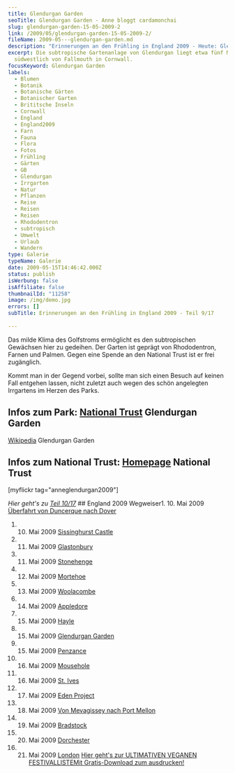 ```yaml
---
title: Glendurgan Garden
seoTitle: Glendurgan Garden - Anne bloggt cardamonchai
slug: glendurgan-garden-15-05-2009-2
link: /2009/05/glendurgan-garden-15-05-2009-2/
fileName: 2009-05---glendurgan-garden.md
description: "Erinnerungen an den Frühling in England 2009 - Heute: Glendurgan Garden"
excerpt: Die subtropische Gartenanlage von Glendurgan liegt etwa fünf Meilen
  südwestlich von Fallmouth in Cornwall.
focusKeyword: Glendurgan Garden
labels:
  - Blumen
  - Botanik
  - Botanische Gärten
  - Botanischer Garten
  - Brititsche Inseln
  - Cornwall
  - England
  - England2009
  - Farn
  - Fauna
  - Flora
  - Fotos
  - Frühling
  - Gärten
  - GB
  - Glendurgan
  - Irrgarten
  - Natur
  - Pflanzen
  - Reise
  - Reisen
  - Reisen
  - Rhododentron
  - subtropisch
  - Umwelt
  - Urlaub
  - Wandern
type: Galerie
typeName: Galerie
date: 2009-05-15T14:46:42.000Z
status: publish
isWerbung: false
isAffiliate: false
thumbnailId: "11258"
image: /img/demo.jpg
errors: []
subTitle: Erinnerungen an den Frühling in England 2009 - Teil 9/17
  
---
```


Das milde Klima des Golfstroms ermöglicht es den subtropischen Gewächsen hier zu
gedeihen. Der Garten ist geprägt von Rhododentron, Farnen und Palmen. Gegen eine
Spende an den National Trust ist er frei zugänglich.

Kommt man in der Gegend vorbei, sollte man sich einen Besuch auf keinen Fall
entgehen lassen, nicht zuletzt auch wegen des schön angelegten Irrgartens im
Herzen des Parks.

## Infos zum Park: [National Trust](http://www.nationaltrust.org.uk/main/w-glendurgangarden) Glendurgan Garden

[Wikipedia](http://de.wikipedia.org/wiki/Glendurgan_Garden) Glendurgan Garden

## Infos zum National Trust: [Homepage](http://www.nationaltrust.org.uk/main/) National Trust

[myflickr tag="anneglendurgan2009"]

_Hier geht's zu_ [_Teil 10/17_](/2009/05/penzance-cornwall-15-05-2009/) ##
England 2009 Wegweiser1. 10. Mai 2009
[Überfahrt von Duncerque nach Dover](/2009/05/uberfahrt-von-duncerque-nach-dover-10-05-2009/)

1.  10. Mai 2009 [Sissinghurst Castle](/2009/05/sissinghurst-castle/)
1.  11. Mai 2009 [Glastonbury](/2009/05/glastonbury-11-05-2009/)
1.  11. Mai 2009 [Stonehenge](/2009/05/stonehenge-11-05-2009/)
1.  12. Mai 2009 [Mortehoe](/2009/05/mortehoe-cornwall-12-05-2009/)
1.  13. Mai 2009 [Woolacombe](/2009/05/woolacombe-cornwall-13-05-2009/)
1.  14. Mai 2009 [Appledore](/2009/05/appledore-cornwall-14-05-2009/)
1.  15. Mai 2009 [Hayle](/2009/05/hayle-cornwall-14-15-05-2009/)
1.  15. Mai 2009 [Glendurgan Garden](/2009/05/glendurgan-garden-15-05-2009-2/)
1.  15. Mai 2009 [Penzance](/2009/05/penzance-cornwall-15-05-2009/)
1.  16. Mai 2009 [Mousehole](/2009/05/mousehole-cornwall-16-05-2009/)
1.  16. Mai 2009 [St. Ives](/2009/05/st-ives-cornwall-16-05-2009/)
1.  17. Mai 2009 [Eden Project](/2009/05/eden-project/)
1.  18. Mai 2009
        [Von Mevagissey nach Port Mellon](/2009/05/von-mevagissey-nach-port-mellon-18-05-2009/)
1.  19. Mai 2009 [Bradstock](/2009/05/bradstock-19-05-2009/)
1.  20. Mai 2009 [Dorchester](/2009/05/dorchester/)
1.  21. Mai 2009 [London](/2009/05/london-21-05-2009/)
        [Hier geht's zur ULTIMATIVEN VEGANEN FESTIVALLISTEMit Gratis-Download zum ausdrucken!](/2015/03/die-ultimative-vegane-festivalliste)

  